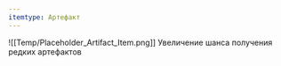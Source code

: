 ```yaml
---
itemtype: Артефакт
---
```

![[Temp/Placeholder_Artifact_Item.png]]
Увеличение шанса получения редких артефактов
